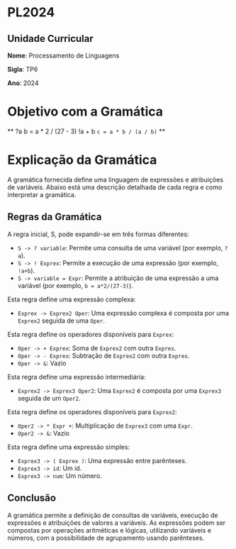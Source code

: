 # PL2024

## Unidade Curricular

**Nome**: Processamento de Linguagens

**Sigla**: TP6

**Ano**: 2024

# Objetivo com a Gramática
**
?a
b = a * 2 / (27 - 3)
!a + b
`c = a * b / (a / b)`
**

# Explicação da Gramática

A gramática fornecida define uma linguagem de expressões e atribuições de variáveis. Abaixo está uma descrição detalhada de cada regra e como interpretar a gramática.

## Regras da Gramática

A regra inicial, S, pode expandir-se em três formas diferentes:
- `S -> ? variable`: Permite uma consulta de uma variável (por exemplo, `?a`).
- `S -> ! Exprex`: Permite a execução de uma expressão (por exemplo, `!a+b`).
- `S -> variable = Expr`: Permite a atribuição de uma expressão a uma variável (por exemplo, `b = a*2/(27-3)`).

Esta regra define uma expressão complexa:
- `Exprex -> Exprex2 Oper`: Uma expressão complexa é composta por uma `Exprex2` seguida de uma `Oper`.

Esta regra define os operadores disponíveis para `Exprex`:
- `Oper -> + Exprex`: Soma de `Exprex2` com outra `Exprex`.
- `Oper -> - Exprex`: Subtração de `Exprex2` com outra `Exprex`.
- `Oper -> &`: Vazio

Esta regra define uma expressão intermediária:
- `Exprex2 -> Exprex3 Oper2`: Uma `Exprex2` é composta por uma `Exprex3` seguida de um `Oper2`.

Esta regra define os operadores disponíveis para `Exprex2`:
- `Oper2 -> * Expr +`: Multiplicação de `Exprex3` com uma `Expr`.
- `Oper2 -> &`: Vazio

Esta regra define uma expressão simples:
- `Exprex3 -> ( Exprex )`: Uma expressão entre parênteses.
- `Exprex3 -> id`: Um id.
- `Exprex3 -> num`: Um número.

## Conclusão

A gramática permite a definição de consultas de variáveis, execução de expressões e atribuições de valores a variáveis. As expressões podem ser compostas por operações aritméticas e lógicas, utilizando variáveis e números, com a possibilidade de agrupamento usando parênteses.
